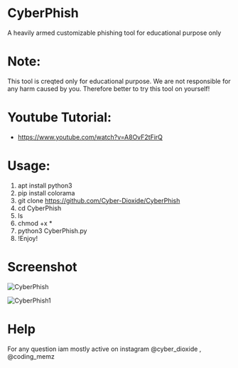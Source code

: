 # CyberPhish
A heavily armed customizable phishing tool for educational purpose only

# Note:
This tool is creqted only for educational purpose. We are not responsible for any harm caused by you. Therefore better to try this tool on yourself!
# Youtube Tutorial:
- https://www.youtube.com/watch?v=A8OvF2tFirQ



# Usage:
1. apt install python3
2. pip install colorama
3. git clone https://github.com/Cyber-Dioxide/CyberPhish
4. cd CyberPhish
5. ls
6. chmod +x *
7. python3 CyberPhish.py
8. !Enjoy!


# Screenshot
![CyberPhish](https://user-images.githubusercontent.com/93708296/184074653-fc349ee4-2fe8-4ba7-be34-a8be88bcd4b2.png)

![CyberPhish1](https://user-images.githubusercontent.com/93708296/184074663-3e93f31c-c819-459f-ac7e-93e9d369b45c.png)


# Help
For any question iam mostly active on instagram @cyber_dioxide , @coding_memz
